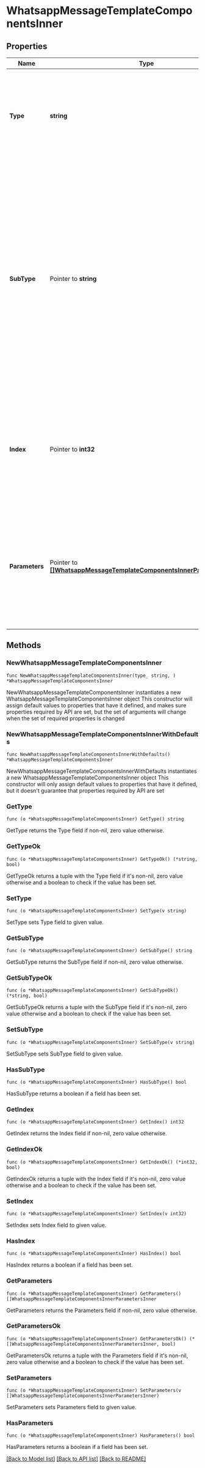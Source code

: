 # WhatsappMessageTemplateComponentsInner

## Properties

Name | Type | Description | Notes
------------ | ------------- | ------------- | -------------
**Type** | **string** | Describes the component type. One of &#x60;header&#x60;, &#x60;body&#x60;, &#x60;button&#x60;. For text-based templates, we only support the type&#x3D;body. | 
**SubType** | Pointer to **string** | Type of button to create. &#x60;quick_reply&#x60;: Refers to a previously created quick reply button that allows for the customer to return a predefined message. &#x60;url&#x60;: Refers to a previously created button that allows the customer to visit the URL generated by appending the text parameter to the predefined prefix URL in the template. | [optional] 
**Index** | Pointer to **int32** | Required when &#x60;type&#x60; &#x3D; &#x60;button&#x60;. Not used for the other types. Position index of the button. You can have up to 3 buttons using index values of 0 to 2. | [optional] 
**Parameters** | Pointer to [**[]WhatsappMessageTemplateComponentsInnerParametersInner**](WhatsappMessageTemplateComponentsInnerParametersInner.md) | Required when &#x60;type&#x60; &#x3D; &#x60;button&#x60;. Array of parameter objects with the content of the message. For components of &#x60;type&#x60; &#x3D; &#x60;button&#x60;, see the [button parameter object](https://developers.facebook.com/docs/whatsapp/cloud-api/reference/messages#button-parameter-object). | [optional] 

## Methods

### NewWhatsappMessageTemplateComponentsInner

`func NewWhatsappMessageTemplateComponentsInner(type_ string, ) *WhatsappMessageTemplateComponentsInner`

NewWhatsappMessageTemplateComponentsInner instantiates a new WhatsappMessageTemplateComponentsInner object
This constructor will assign default values to properties that have it defined,
and makes sure properties required by API are set, but the set of arguments
will change when the set of required properties is changed

### NewWhatsappMessageTemplateComponentsInnerWithDefaults

`func NewWhatsappMessageTemplateComponentsInnerWithDefaults() *WhatsappMessageTemplateComponentsInner`

NewWhatsappMessageTemplateComponentsInnerWithDefaults instantiates a new WhatsappMessageTemplateComponentsInner object
This constructor will only assign default values to properties that have it defined,
but it doesn't guarantee that properties required by API are set

### GetType

`func (o *WhatsappMessageTemplateComponentsInner) GetType() string`

GetType returns the Type field if non-nil, zero value otherwise.

### GetTypeOk

`func (o *WhatsappMessageTemplateComponentsInner) GetTypeOk() (*string, bool)`

GetTypeOk returns a tuple with the Type field if it's non-nil, zero value otherwise
and a boolean to check if the value has been set.

### SetType

`func (o *WhatsappMessageTemplateComponentsInner) SetType(v string)`

SetType sets Type field to given value.


### GetSubType

`func (o *WhatsappMessageTemplateComponentsInner) GetSubType() string`

GetSubType returns the SubType field if non-nil, zero value otherwise.

### GetSubTypeOk

`func (o *WhatsappMessageTemplateComponentsInner) GetSubTypeOk() (*string, bool)`

GetSubTypeOk returns a tuple with the SubType field if it's non-nil, zero value otherwise
and a boolean to check if the value has been set.

### SetSubType

`func (o *WhatsappMessageTemplateComponentsInner) SetSubType(v string)`

SetSubType sets SubType field to given value.

### HasSubType

`func (o *WhatsappMessageTemplateComponentsInner) HasSubType() bool`

HasSubType returns a boolean if a field has been set.

### GetIndex

`func (o *WhatsappMessageTemplateComponentsInner) GetIndex() int32`

GetIndex returns the Index field if non-nil, zero value otherwise.

### GetIndexOk

`func (o *WhatsappMessageTemplateComponentsInner) GetIndexOk() (*int32, bool)`

GetIndexOk returns a tuple with the Index field if it's non-nil, zero value otherwise
and a boolean to check if the value has been set.

### SetIndex

`func (o *WhatsappMessageTemplateComponentsInner) SetIndex(v int32)`

SetIndex sets Index field to given value.

### HasIndex

`func (o *WhatsappMessageTemplateComponentsInner) HasIndex() bool`

HasIndex returns a boolean if a field has been set.

### GetParameters

`func (o *WhatsappMessageTemplateComponentsInner) GetParameters() []WhatsappMessageTemplateComponentsInnerParametersInner`

GetParameters returns the Parameters field if non-nil, zero value otherwise.

### GetParametersOk

`func (o *WhatsappMessageTemplateComponentsInner) GetParametersOk() (*[]WhatsappMessageTemplateComponentsInnerParametersInner, bool)`

GetParametersOk returns a tuple with the Parameters field if it's non-nil, zero value otherwise
and a boolean to check if the value has been set.

### SetParameters

`func (o *WhatsappMessageTemplateComponentsInner) SetParameters(v []WhatsappMessageTemplateComponentsInnerParametersInner)`

SetParameters sets Parameters field to given value.

### HasParameters

`func (o *WhatsappMessageTemplateComponentsInner) HasParameters() bool`

HasParameters returns a boolean if a field has been set.


[[Back to Model list]](../README.md#documentation-for-models) [[Back to API list]](../README.md#documentation-for-api-endpoints) [[Back to README]](../README.md)


